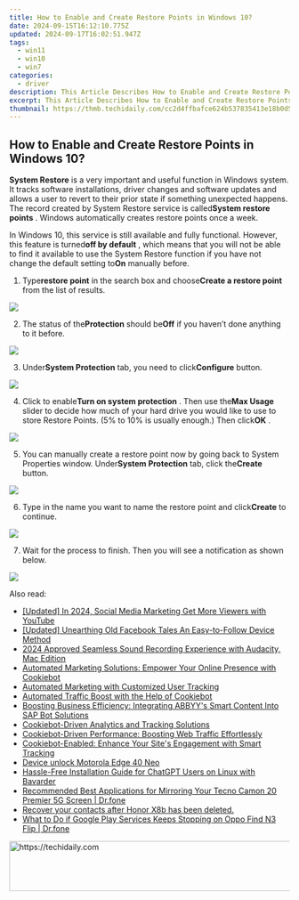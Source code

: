 ```yaml
---
title: How to Enable and Create Restore Points in Windows 10?
date: 2024-09-15T16:12:10.775Z
updated: 2024-09-17T16:02:51.947Z
tags:
  - win11
  - win10
  - win7
categories:
  - driver
description: This Article Describes How to Enable and Create Restore Points in Windows 10?
excerpt: This Article Describes How to Enable and Create Restore Points in Windows 10?
thumbnail: https://thmb.techidaily.com/cc2d4ffbafce624b537835413e18b0d5bee03ddebe9cf76be61f42eab18cd22c.jpg
---
```


## How to Enable and Create Restore Points in Windows 10?

**System Restore** is a very important and useful function in Windows system. It tracks software installations, driver changes and software updates and allows a user to revert to their prior state if something unexpected happens. The record created by System Restore service is called**System restore points** . Windows automatically creates restore points once a week.   
  
 In Windows 10, this service is still available and fully functional. However, this feature is turned**off by default** , which means that you will not be able to find it available to use the System Restore function if you have not change the default setting to**On** manually before.   
  
 1) Type**restore point** in the search box and choose**Create a restore point** from the list of results.   
  
![](https://images.drivereasy.com/wp-content/uploads/2016/10/create-a-restore-point.jpg) 

  
 2) The status of the**Protection** should be**Off** if you haven’t done anything to it before.   
  
![](https://images.drivereasy.com/wp-content/uploads/2016/10/protection-off.jpg)   
  
 3) Under**System Protection** tab, you need to click**Configure** button.   
  
![](https://images.drivereasy.com/wp-content/uploads/2016/10/configure.jpg)   
  
 4) Click to enable**Turn on system protection** . Then use the**Max Usage** slider to decide how much of your hard drive you would like to use to store Restore Points. (5% to 10% is usually enough.) Then click**OK** .   
  
![](https://images.drivereasy.com/wp-content/uploads/2016/10/turn-on-system-protection.jpg)   
  
 5) You can manually create a restore point now by going back to System Properties window. Under**System Protection** tab, click the**Create** button.   
  
![](https://images.drivereasy.com/wp-content/uploads/2016/10/system-protection.jpg)   
  
 6) Type in the name you want to name the restore point and click**Create** to continue.   
  
![](https://images.drivereasy.com/wp-content/uploads/2016/10/img_5816c15d989ef.png) 

  
 7) Wait for the process to finish. Then you will see a notification as shown below.   
  
![](https://images.drivereasy.com/wp-content/uploads/2016/10/img_5816c16331a7d.png)

<ins class="adsbygoogle"
     style="display:block"
     data-ad-format="autorelaxed"
     data-ad-client="ca-pub-7571918770474297"
     data-ad-slot="1223367746"></ins>

<ins class="adsbygoogle"
     style="display:block"
     data-ad-client="ca-pub-7571918770474297"
     data-ad-slot="8358498916"
     data-ad-format="auto"
     data-full-width-responsive="true"></ins>

<span class="atpl-alsoreadstyle">Also read:</span>
<div><ul>
<li><a href="https://youtube-blog.techidaily.com/ed-in-2024-social-media-marketing-get-more-viewers-with-youtube/"><u>[Updated] In 2024, Social Media Marketing Get More Viewers with YouTube</u></a></li>
<li><a href="https://facebook-clips.techidaily.com/updated-unearthing-old-facebook-tales-an-easy-to-follow-device-method/"><u>[Updated] Unearthing Old Facebook Tales An Easy-to-Follow Device Method</u></a></li>
<li><a href="https://screen-mirroring-recording.techidaily.com/2024-approved-seamless-sound-recording-experience-with-audacity-mac-edition/"><u>2024 Approved Seamless Sound Recording Experience with Audacity, Mac Edition</u></a></li>
<li><a href="https://some-tips.techidaily.com/automated-marketing-solutions-empower-your-online-presence-with-cookiebot/"><u>Automated Marketing Solutions: Empower Your Online Presence with Cookiebot</u></a></li>
<li><a href="https://some-tips.techidaily.com/automated-marketing-with-customized-user-tracking/"><u>Automated Marketing with Customized User Tracking</u></a></li>
<li><a href="https://some-tips.techidaily.com/automated-traffic-boost-with-the-help-of-cookiebot/"><u>Automated Traffic Boost with the Help of Cookiebot</u></a></li>
<li><a href="https://some-tips.techidaily.com/boosting-business-efficiency-integrating-abbyys-smart-content-into-sap-bot-solutions/"><u>Boosting Business Efficiency: Integrating ABBYY's Smart Content Into SAP Bot Solutions</u></a></li>
<li><a href="https://some-tips.techidaily.com/cookiebot-driven-analytics-and-tracking-solutions/"><u>Cookiebot-Driven Analytics and Tracking Solutions</u></a></li>
<li><a href="https://some-tips.techidaily.com/cookiebot-driven-performance-boosting-web-traffic-effortlessly/"><u>Cookiebot-Driven Performance: Boosting Web Traffic Effortlessly</u></a></li>
<li><a href="https://some-tips.techidaily.com/cookiebot-enabled-enhance-your-sites-engagement-with-smart-tracking/"><u>Cookiebot-Enabled: Enhance Your Site's Engagement with Smart Tracking</u></a></li>
<li><a href="https://phone-solutions.techidaily.com/device-unlock-motorola-edge-40-neo-by-drfone-android-unlock-android-unlock/"><u>Device unlock Motorola Edge 40 Neo</u></a></li>
<li><a href="https://tech-revival.techidaily.com/hassle-free-installation-guide-for-chatgpt-users-on-linux-with-bavarder/"><u>Hassle-Free Installation Guide for ChatGPT Users on Linux with Bavarder</u></a></li>
<li><a href="https://screen-mirror.techidaily.com/recommended-best-applications-for-mirroring-your-tecno-camon-20-premier-5g-screen-drfone-by-drfone-android/"><u>Recommended Best Applications for Mirroring Your Tecno Camon 20 Premier 5G Screen | Dr.fone</u></a></li>
<li><a href="https://review-topics.techidaily.com/recover-your-contacts-after-honor-x8b-has-been-deleted-by-fonelab-android-recover-contacts/"><u>Recover your contacts after Honor X8b has been deleted.</u></a></li>
<li><a href="https://howto.techidaily.com/what-to-do-if-google-play-services-keeps-stopping-on-oppo-find-n3-flip-drfone-by-drfone-fix-android-problems-fix-android-problems/"><u>What to Do if Google Play Services Keeps Stopping on Oppo Find N3 Flip | Dr.fone</u></a></li>
</ul></div>

<!-- affiliate ads begin -->
<a href="https://ephamedtechinc.pxf.io/c/5597632/2137211/26400" target="_top" id="2137211">
  <img src="//a.impactradius-go.com/display-ad/26400-2137211" border="0" alt="https://techidaily.com" width="728" height="90"/>
</a>
<img height="0" width="0" src="https://ephamedtechinc.pxf.io/i/5597632/2137211/26400" style="position:absolute;visibility:hidden;" border="0" />
<!-- affiliate ads end -->

